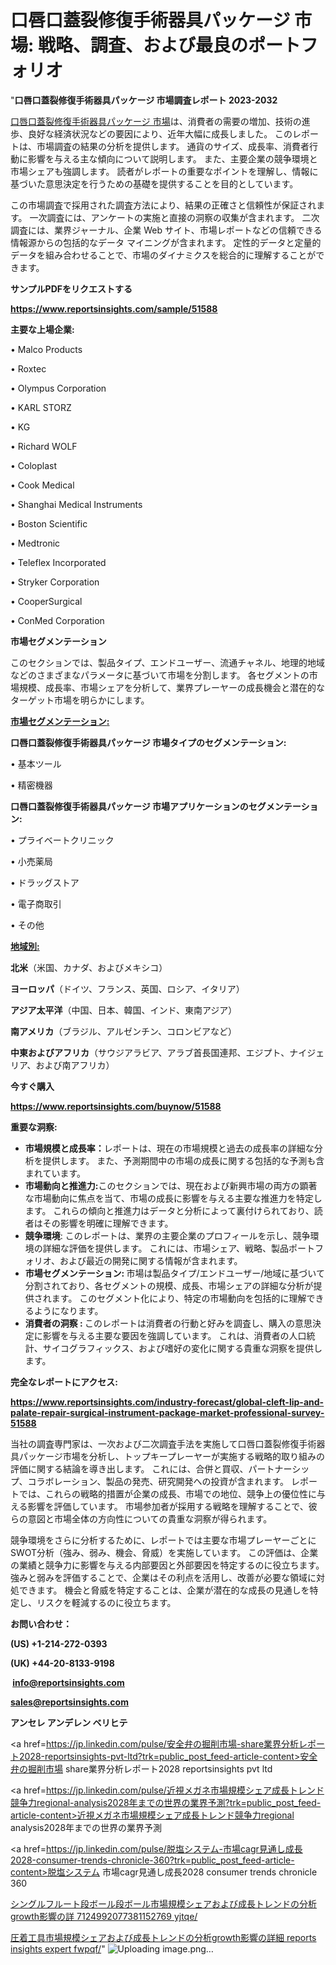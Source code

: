 # 口唇口蓋裂修復手術器具パッケージ 市場: 戦略、調査、および最良のポートフォリオ

"<strong>口唇口蓋裂修復手術器具パッケージ 市場調査レポート 2023-2032</strong>

<a href=https://www.reportsinsights.com/sample/51588>口唇口蓋裂修復手術器具パッケージ 市場</a>は、消費者の需要の増加、技術の進歩、良好な経済状況などの要因により、近年大幅に成長しました。 このレポートは、市場調査の結果の分析を提供します。 通貨のサイズ、成長率、消費者行動に影響を与える主な傾向について説明します。 また、主要企業の競争環境と市場シェアも強調します。 読者がレポートの重要なポイントを理解し、情報に基づいた意思決定を行うための基礎を提供することを目的としています。

この市場調査で採用された調査方法により、結果の正確さと信頼性が保証されます。 一次調査には、アンケートの実施と直接の洞察の収集が含まれます。 二次調査には、業界ジャーナル、企業 Web サイト、市場レポートなどの信頼できる情報源からの包括的なデータ マイニングが含まれます。 定性的データと定量的データを組み合わせることで、市場のダイナミクスを総合的に理解することができます。

<strong><b>サンプルPDFをリクエストする</b></strong>

<a href=https://www.reportsinsights.com/sample/51588><strong><u>https://www.reportsinsights.com/sample/51588</u></strong></a>

<strong>主要な上場企業:</strong>

• Malco Products

• Roxtec

• Olympus Corporation

• KARL STORZ

• KG

• Richard WOLF

• Coloplast

• Cook Medical

• Shanghai Medical Instruments

• Boston Scientific

• Medtronic

• Teleflex Incorporated

• Stryker Corporation

• CooperSurgical

• ConMed Corporation

<strong>市場セグメンテーション</strong>

このセクションでは、製品タイプ、エンドユーザー、流通チャネル、地理的地域などのさまざまなパラメータに基づいて市場を分割します。 各セグメントの市場規模、成長率、市場シェアを分析して、業界プレーヤーの成長機会と潜在的なターゲット市場を明らかにします。

<strong><u>市場セグメンテーション</u></strong><strong><u>:</u></strong>

<strong>口唇口蓋裂修復手術器具パッケージ 市場タイプのセグメンテーション:</strong>

• 基本ツール

• 精密機器

<strong>口唇口蓋裂修復手術器具パッケージ 市場アプリケーションのセグメンテーション:</strong>

• プライベートクリニック

• 小売薬局

• ドラッグストア

• 電子商取引

• その他

<strong><u>地域別</u></strong><strong><u>:</u></strong>

<strong>北米</strong>（米国、カナダ、およびメキシコ）

<strong>ヨーロッパ</strong>（ドイツ、フランス、英国、ロシア、イタリア）

<strong>アジア太平洋</strong>（中国、日本、韓国、インド、東南アジア）

<strong>南アメリカ</strong>（ブラジル、アルゼンチン、コロンビアなど）

<strong>中東およびアフリカ</strong>（サウジアラビア、アラブ首長国連邦、エジプト、ナイジェリア、および南アフリカ）

<strong>今すぐ購入</strong>

<a href=https://www.reportsinsights.com/buynow/51588><strong><u>https://www.reportsinsights.com/buynow/51588</u></strong></a>

<strong>重要な洞察:</strong>
<ul>
  <li><strong>市場規模と成長率：</strong>レポートは、現在の市場規模と過去の成長率の詳細な分析を提供します。 また、予測期間中の市場の成長に関する包括的な予測も含まれています。</li>
  <li><strong>市場動向と推進力:</strong>このセクションでは、現在および新興市場の両方の顕著な市場動向に焦点を当て、市場の成長に影響を与える主要な推進力を特定します。 これらの傾向と推進力はデータと分析によって裏付けられており、読者はその影響を明確に理解できます。</li>
  <li><strong>競争環境</strong>: このレポートは、業界の主要企業のプロフィールを示し、競争環境の詳細な評価を提供します。 これには、市場シェア、戦略、製品ポートフォリオ、および最近の開発に関する情報が含まれます。</li>
  <li><strong>市場セグメンテーション: </strong>市場は製品タイプ/エンドユーザー/地域に基づいて分割されており、各セグメントの規模、成長、市場シェアの詳細な分析が提供されます。 このセグメント化により、特定の市場動向を包括的に理解できるようになります。</li>
  <li><strong>消費者の洞察 : </strong>このレポートは消費者の行動と好みを調査し、購入の意思決定に影響を与える主要な要因を強調しています。 これは、消費者の人口統計、サイコグラフィックス、および嗜好の変化に関する貴重な洞察を提供します。</li>
</ul>
<strong>完全なレポートにアクセス:</strong>

<a href=https://www.reportsinsights.com/industry-forecast/global-cleft-lip-and-palate-repair-surgical-instrument-package-market-professional-survey-51588><strong><u><b>https://www.reportsinsights.com/industry-forecast/global-cleft-lip-and-palate-repair-surgical-instrument-package-market-professional-survey-51588</b></u></strong></a>

当社の調査専門家は、一次および二次調査手法を実施して口唇口蓋裂修復手術器具パッケージ市場を分析し、トップキープレーヤーが実施する戦略的取り組みの評価に関する結論を導き出します。 これには、合併と買収、パートナーシップ、コラボレーション、製品の発売、研究開発への投資が含まれます。 レポートでは、これらの戦略的措置が企業の成長、市場での地位、競争上の優位性に与える影響を評価しています。 市場参加者が採用する戦略を理解することで、彼らの意図と市場全体の方向性についての貴重な洞察が得られます。

競争環境をさらに分析するために、レポートでは主要な市場プレーヤーごとにSWOT分析（強み、弱み、機会、脅威）を実施しています。 この評価は、企業の業績と競争力に影響を与える内部要因と外部要因を特定するのに役立ちます。 強みと弱みを評価することで、企業はその利点を活用し、改善が必要な領域に対処できます。 機会と脅威を特定することは、企業が潜在的な成長の見通しを特定し、リスクを軽減するのに役立ちます。

<strong>お問い合わせ：</strong>

<strong>(US) +1-214-272-0393</strong>

<strong>(UK) +44-20-8133-9198</strong>

<strong> </strong><a href=info@reportsinsights.com><strong><u>info@reportsinsights.com</u></strong></a>

<a href=sales@reportsinsights.com><strong><u>sales@reportsinsights.com</u></strong></a>

<strong>アンセレ アンデレン ベリヒテ</strong>

<a href=https://jp.linkedin.com/pulse/安全弁の掘削市場-share業界分析レポート2028-reportsinsights-pvt-ltd?trk=public_post_feed-article-content>安全弁の掘削市場 share業界分析レポート2028 reportsinsights pvt ltd</a>

<a href=https://jp.linkedin.com/pulse/近視メガネ市場規模シェア成長トレンド競争力regional-analysis2028年までの世界の業界予測?trk=public_post_feed-article-content>近視メガネ市場規模シェア成長トレンド競争力regional analysis2028年までの世界の業界予測</a>

<a href=https://jp.linkedin.com/pulse/脱塩システム-市場cagr見通し成長2028-consumer-trends-chronicle-360?trk=public_post_feed-article-content>脱塩システム 市場cagr見通し成長2028 consumer trends chronicle 360</a>

<a href=https://www.linkedin.com/pulse/シングルフルート段ボール段ボール市場規模シェアおよび成長トレンドの分析growth影響の詳-7124992077381152769-yjtqe/>シングルフルート段ボール段ボール市場規模シェアおよび成長トレンドの分析growth影響の詳 7124992077381152769 yjtqe/</a>

<a href=https://www.linkedin.com/pulse/圧着工具市場規模シェアおよび成長トレンドの分析growth影響の詳細-reports-insights-expert-fwpqf/>圧着工具市場規模シェアおよび成長トレンドの分析growth影響の詳細 reports insights expert fwpqf/</a>"
![Uploading image.png…]()
